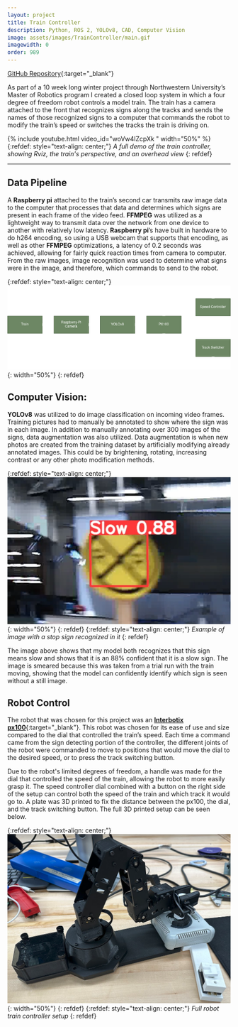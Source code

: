 ```yaml
---
layout: project
title: Train Controller
description: Python, ROS 2, YOLOv8, CAD, Computer Vision
image: assets/images/TrainController/main.gif
imagewidth: 0
order: 989
---
```


[GitHub Repository](https://github.com/ME495-EmbeddedSystems/final-project-teleop){:target="_blank"}

As part of a 10 week long winter project through Northwestern University’s Master of Robotics program I created a closed loop system in which a four degree of freedom robot controls a model train. The train has a camera attached to the front that recognizes signs along the tracks and sends the names of those recognized signs to a computer that commands the robot to modify the train’s speed or switches the tracks the train is driving on.

{% include youtube.html video_id="woVw4lZcpXk " width="50%" %}
{:refdef: style="text-align: center;"}
_A full demo of the train controller, showing Rviz, the train's perspective, and an overhead view_
{: refdef}

****

## Data Pipeline
A **Raspberry pi** attached to the train’s second car transmits raw image data to the computer that processes that data and determines which signs are present in each frame of the video feed. **FFMPEG** was utilized as a lightweight way to transmit data over the network from one device to another with relatively low latency. **Raspberry pi**’s have built in hardware to do h264 encoding, so using a USB webcam that supports that encoding, as well as other **FFMPEG** optimizations, a latency of 0.2 seconds was achieved, allowing for fairly quick reaction times from camera to computer. From the raw images, image recognition was used to determine what signs were in the image, and therefore, which commands to send to the robot.

{:refdef: style="text-align: center;"}
![The Block Diagram showing the flow of data and commands](/assets/images/TrainController/BlockDiagram.png){: width="50%"}
{: refdef}

## Computer Vision:
**YOLOv8** was utilized to do image classification on incoming video frames. Training pictures had to manually be annotated to show where the sign was in each image. In addition to manually annotating over 300 images of the signs, data augmentation was also utilized. Data augmentation is when new photos are created from the training dataset by artificially modifying already annotated images. This could be by brightening, rotating, increasing contrast or any other photo modification methods. 

{:refdef: style="text-align: center;"}
![Example of image with a stop sign recognized in it](/assets/images/TrainController/SignRecognition.png){: width="50%"}
{: refdef}
{:refdef: style="text-align: center;"}
_Example of image with a stop sign recognized in it_
{: refdef}

The image above shows that my model both recognizes that this sign means slow and shows that it is an 88% confident that it is a slow sign. The image is smeared because this was taken from a trial run with the train moving, showing that the model can confidently identify which sign is seen without a still image.


## Robot Control
The robot that was chosen for this project was an [**Interbotix px100**](https://www.trossenrobotics.com/pincherx-100-robot-arm.aspx){:target="_blank"}.
This robot was chosen for its ease of use and size compared to the dial that controlled the train’s speed. Each time a command came from the sign detecting portion of the controller, the different joints of the robot were commanded to move to positions that would move the dial to the desired speed, or to press the track switching button.

Due to the robot's limited degrees of freedom, a handle was made for the dial that controlled the speed of the train, allowing the robot to more easily grasp it. The speed controller dial combined with a button on the right side of the setup can control both the speed of the train and which track it would go to. A plate was 3D printed to fix the distance between the px100, the dial, and the track switching button. The full 3D printed setup can be seen below.

{:refdef: style="text-align: center;"}
![Full robot train controller setup](/assets/images/TrainController/RobotSetup.png){: width="50%"}
{: refdef}
{:refdef: style="text-align: center;"}
_Full robot train controller setup_
{: refdef}